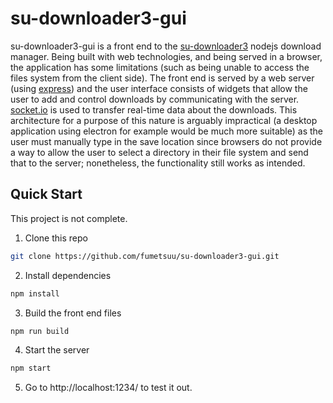 # su-downloader3-gui

su-downloader3-gui is a front end to the [su-downloader3](https://github.com/fumetsuu/su-downloader3) nodejs download manager. Being built with web technologies, and being served in a browser, the application has some limitations (such as being unable to access the files system from the client side).
The front end is served by a web server (using [express](http://expressjs.com/)) and the user interface consists of widgets that allow the user to add and control downloads by communicating with the server. [socket.io](https://socket.io/) is used to transfer real-time data about the downloads.
This architecture for a purpose of this nature is arguably impractical (a desktop application using electron for example would be much more suitable) as the user must manually type in the save location since browsers do not provide a way to allow the user to select a directory in their file system and send that to the server; nonetheless, the functionality still works as intended.

## Quick Start

This project is not complete.

1. Clone this repo
```sh
git clone https://github.com/fumetsuu/su-downloader3-gui.git
```

2. Install dependencies
```sh
npm install
```

3. Build the front end files
```sh
npm run build
```

4. Start the server
```sh
npm start
```

5. Go to http://localhost:1234/ to test it out.